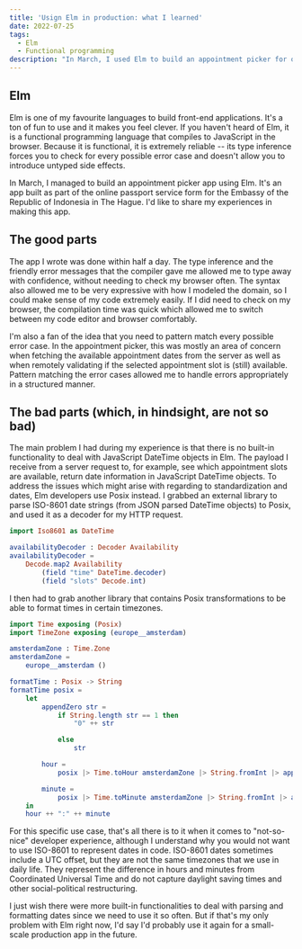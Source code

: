 ```yaml
---
title: 'Usign Elm in production: what I learned'
date: 2022-07-25
tags:
  - Elm
  - Functional programming
description: "In March, I used Elm to build an appointment picker for one of my clients. There were good parts to the experience and there were bad parts."
---
```


## Elm

Elm is one of my favourite languages to build front-end applications. It's a ton
of fun to use and it makes you feel clever. If you haven't heard of Elm, it is
a functional programming language that compiles to JavaScript in the browser.
Because it is functional, it is extremely reliable -- its type inference forces
you to check for every possible error case and doesn't allow you to introduce
untyped side effects.

In March, I managed to build an appointment picker app using Elm. It's an app
built as part of the online passport service form for the Embassy of the Republic
of Indonesia in The Hague. I'd like to share my experiences in making this app.

## The good parts

The app I wrote was done within half a day. The type inference and the friendly
error messages that the compiler gave me allowed me to type away with
confidence, without needing to check my browser often. The syntax also allowed
me to be very expressive with how I modeled the domain, so I could make sense of
my code extremely easily. If I did need to check on my browser, the compilation
time was quick which allowed me to switch between my code editor and browser
comfortably.

I'm also a fan of the idea that you need to pattern match every possible error case.
In the appointment picker, this was mostly an area of concern when fetching the available
appointment dates from the server as well as when remotely validating if the selected appointment
slot is (still) available. Pattern matching the error cases allowed me to handle errors appropriately
in a structured manner. 

## The bad parts (which, in hindsight, are not so bad)

The main problem I had during my experience is that there is no built-in
functionality to deal with JavaScript DateTime objects in Elm. The payload I
receive from a server request to, for example, see which appointment slots are
available, return date information in JavaScript DateTime objects. To address
the issues which might arise with regarding to standardization and dates, Elm
developers use Posix instead. I grabbed an external library to parse ISO-8601
date strings (from JSON parsed DateTime objects) to Posix, and used it as a
decoder for my HTTP request.

```elm
import Iso8601 as DateTime

availabilityDecoder : Decoder Availability
availabilityDecoder =
    Decode.map2 Availability
        (field "time" DateTime.decoder)
        (field "slots" Decode.int)
```

I then had to grab another library that contains Posix transformations to be able
to format times in certain timezones.

```elm
import Time exposing (Posix)
import TimeZone exposing (europe__amsterdam)

amsterdamZone : Time.Zone
amsterdamZone =
    europe__amsterdam ()

formatTime : Posix -> String
formatTime posix =
    let
        appendZero str =
            if String.length str == 1 then
                "0" ++ str

            else
                str

        hour =
            posix |> Time.toHour amsterdamZone |> String.fromInt |> appendZero

        minute =
            posix |> Time.toMinute amsterdamZone |> String.fromInt |> appendZero
    in
    hour ++ ":" ++ minute

``` 

For this specific use case, that's all there is to it when it comes to
"not-so-nice" developer experience, although I understand why you would not want
to use ISO-8601 to represent dates in code. ISO-8601 dates sometimes include a
UTC offset, but they are not the same timezones that we use in daily life. They
represent the difference in hours and minutes from Coordinated Universal Time and do not
capture daylight saving times and other social-political restructuring.

I just wish there were more built-in functionalities to deal with parsing and
formatting dates since we need to use it so often. But if that's my only problem with Elm
right now, I'd say I'd probably use it again for a small-scale production app in the future.